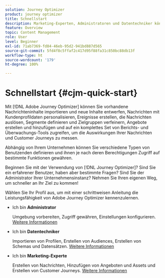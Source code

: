```yaml
---
solution: Journey Optimizer
product: journey optimizer
title: Schnellstart
description: Marketing-Experten, Administratoren und Datentechniker können hier anhand einer schrittweisen Anleitung Adobe Journey Optimizer kennenlernen und erkunden..
feature: Overview
topic: Content Management
role: User
level: Beginner
exl-id: 71ab7369-fd84-46eb-95d2-941bd887d565
source-git-commit: 5fd4f8c5ffaf2c417d95f88fa31c850bc88db13f
workflow-type: ht
source-wordcount: '179'
ht-degree: 100%

---
```


# Schnellstart {#cjm-quick-start}

Mit [!DNL Adobe Journey Optimizer] können Sie vorhandene Nachrichteninhalte importieren und neue Inhalte entwerfen, Nachrichten mit Kundenprofildaten personalisieren, Ereignisse erstellen, die Nachrichten auslösen, Segmente definieren und Zielgruppen verfeinern, Angebote erstellen und hinzufügen und auf ein komplettes Set von Berichts- und Überwachungs-Tools zugreifen, um die Auswirkungen Ihrer Nachrichten und Customer Journeys zu messen.

Abhängig von Ihrem Unternehmen können Sie verschiedene Typen von Benutzenden definieren und ihnen je nach deren Berechtigungen Zugriff auf bestimmte Funktionen gewähren.

Beginnen Sie mit der Verwendung von [!DNL Journey Optimizer]? Sind Sie ein erfahrener Benutzer, haben aber bestimmte Fragen? Sind Sie der Administrator Ihrer Unternehmensinstanz? Nehmen Sie Ihren eigenen Weg, um schneller an Ihr Ziel zu kommen! 

Wählen Sie Ihr Profil aus, um mit einer schrittweisen Anleitung die Leistungsfähigkeit von Adobe Journey Optimizer kennenzulernen.

* Ich bin **Administrator**

   Umgebung vorbereiten, Zugriff gewähren, Einstellungen konfigurieren. [Weitere Informationen](path/administrator.md)

* Ich bin **Datentechniker**

   Importieren von Profilen, Erstellen von Audiences, Erstellen von Schemas und Datensätzen. [Weitere Informationen](path/data-engineer.md)

* Ich bin **Marketing-Experte**

   Erstellen von Nachrichten, Hinzufügen von Angeboten und Assets und Erstellen von Customer Journeys. [Weitere Informationen](path/marketer.md)
